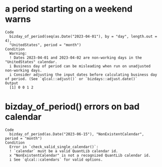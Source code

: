 # a period starting on a weekend warns

    Code
      bizday_of_period(seq(as.Date("2023-04-01"), by = "day", length.out = 4),
      "UnitedStates", period = "month")
    Condition
      Warning:
      ! Dates 2023-04-01 and 2023-04-02 are non-working days in the "UnitedStates" calendar.
      i Business day of period can be misleading when run on unadjusted non-working days.
      i Consider adjusting the input dates before calculating business day of period. (See `qlcal::adjust()` or `bizdays::adjust.date()`
    Output
      [1] 0 0 1 2

# bizday_of_period() errors on bad calendar

    Code
      bizday_of_period(as.Date("2023-06-15"), "NonExistentCalendar", period = "month")
    Condition
      Error in `check_valid_single_calendar()`:
      ! `calendar` must be a valid QuantLib calendar id.
      x "NonExistentCalendar" is not a recognized QuantLib calendar id.
      i See `qlcal::calendars` for valid options.

